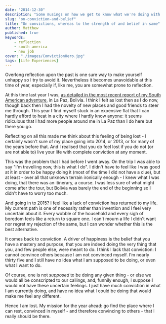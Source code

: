 ```yaml
---
date: "2014-12-30"
description: "Some musings on how we get to know what we're doing with our lives."
slug: "on-conviction-and-belief" 
title: "On convictions, whereas to the strength of and belief in same"
author: Matthew
published: true
keywords:
    - reflection
    - south america
    - new job
cover: "./images/ConvictionHero.jpg"
tags: [Life Experiences]
---
```


Overlong reflection upon the past is one sure way to make yourself unhappy so I try to avoid it. Nevertheless it becomes  unavoidable at this time of year, especially if, like me, you are somewhat prone to reflection. 

At this time last year I was, [as detailed in the most recent report of my South American adventure](/articles/south-america-trip-part-11/), in La Paz, Bolivia. I think I felt as lost then as I do now, though back then I had the novelty of new places and good friends to steer me through. This year I find myself stuck in an expensive flat that I can hardly afford to heat in a city where I hardly know anyone: it seems ridiculous that I had more people around me in La Paz than I do here but there you go.

Reflecting on all this made me think about this feeling of being lost - I certainly wasn't sure of my place going into 2014, or 2013, or for many of the years before that. And I realised that you do feel lost if you do not (or are not able to) live your life with complete conviction at any moment. 

This was the problem that I had before I went away. On the trip I was able to say "I'm travelling now, this is what I do". I didn't have to feel like I was good at it in order to be happy doing it (most of the time I did not have a clue), but at least - over all that unknown terrain ironically enough - I knew what I was doing, that there was an itinerary, a course. I was less sure of what might come after the tour, but Bolivia was barely the end of the beginning so I didn't have to worry too much.

And going in to 2015?  I feel like a lack of conviction has returned to my life. My current path is one of necessity rather than invention and I feel very uncertain about it. Every wobble of the household and every sigh of boredom feels like a return to square one. I can't mourn a life I didn't want nor regret my rejection of the same, but I can wonder whether this is the best alternative. 

It comes back to conviction. A driver of happiness is the belief that you have a mastery and purpose, that you are indeed doing the very thing that you, and few people else, were meant to do. I think I lack that conviction: I cannot convince others because I am not convinced myself. I'm nearly thirty five and I still have no idea what I am supposed to be doing, or even what I want to do.

Of course, one is not *supposed* to be doing any given thing - or else we would all be conscripted to our callings, and, funnily enough, I suppose I would not have these uncertain feelings. I just have much conviction in what I am currently doing, and have no idea what I could be doing that would make me feel any different. 

Hence I am lost. My mission for the year ahead: go find the place where I can rest, convinced in myself - and therefore convincing to others - that I really should be there. 